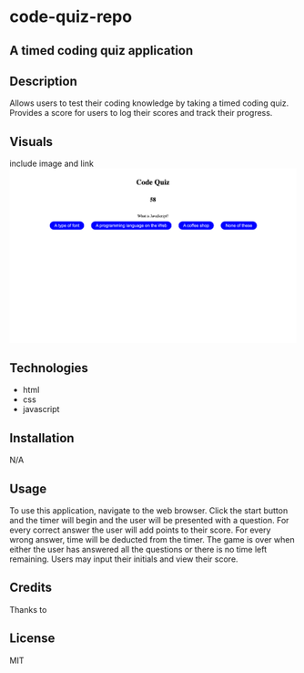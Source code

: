 # code-quiz-repo

## A timed coding quiz application

## Description
Allows users to test their coding knowledge by taking a timed coding quiz. Provides a score for users to log their scores and track their progress. 

## Visuals
include image and link
<img src="./assets/code-quiz-ss.png" alt="code-quiz-application-screenshot">


## Technologies
* html
* css
* javascript

## Installation
N/A

## Usage
To use this application, navigate to the web browser. Click the start button and the timer will begin and the user will be presented with a question. For every correct answer the user will add points to their score. For every wrong answer, time will be deducted from the timer. The game is over when either the user has answered all the questions or there is no time left remaining. Users may input their initials and view their score.

## Credits
Thanks to 

## License
MIT